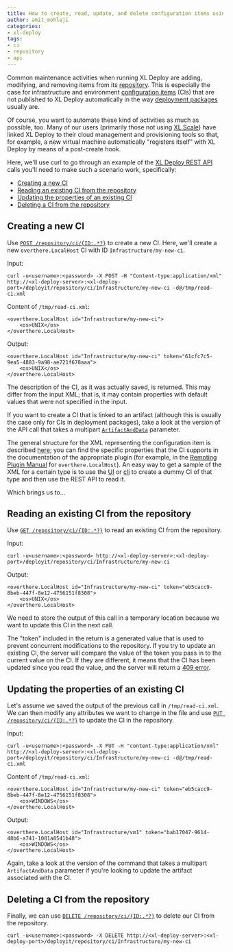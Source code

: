 ```yaml
---
title: How to create, read, update, and delete configuration items using the XL Deploy REST API
author: amit_mohleji
categories:
- xl-deploy
tags:
- ci
- repository
- api
---
```


Common maintenance activities when running XL Deploy are adding, modifying, and removing items from its [repository](http://docs.xebialabs.com/releases/latest/deployit/referencemanual.html#repository). This is especially the case for infrastructure and environment [configuration items](http://docs.xebialabs.com/releases/latest/deployit/referencemanual.html#configuration-items-cis) (CIs) that are not published to XL Deploy automatically in the way [deployment packages](http://docs.xebialabs.com/releases/latest/deployit/referencemanual.html#deployment-package) usually are.

Of course, you want to automate these kind of activities as much as possible, too. Many of our users (primarily those not using [XL Scale](http://xebialabs.com/products/xl-scale/)) have linked XL Deploy to their cloud management and provisioning tools so that, for example, a new virtual machine automatically "registers itself" with XL Deploy by means of a post-create hook.

Here, we'll use curl to go through an example of the [XL Deploy REST API](http://docs.xebialabs.com/releases/latest/deployit/rest-api/index.html) calls you'll need to make such a scenario work, specifically:

* [Creating a new CI](#creating-a-new-ci)
* [Reading an existing CI from the repository](#reading-an-existing-ci-from-the-repository)
* [Updating the properties of an existing CI](#updating-the-properties-of-an-existing-ci)
* [Deleting a CI from the repository](#deleting-a-ci-from-the-repository)

## Creating a new CI

Use [`POST /repository/ci/{ID:.*?}`](http://docs.xebialabs.com/releases/latest/deployit/rest-api/com.xebialabs.deployit.engine.api.RepositoryService.html#/repository/ci/{ID:.*?}:POST) to create a new CI. Here, we'll create a new `overthere.LocalHost` CI with ID `Infrastructure/my-new-ci`.

Input:

    curl -u<username>:<password> -X POST -H "Content-type:application/xml" http://<xl-deploy-server>:<xl-deploy-port>/deployit/repository/ci/Infrastructure/my-new-ci -d@/tmp/read-ci.xml

Content of `/tmp/read-ci.xml`:

    <overthere.LocalHost id="Infrastructure/my-new-ci">
        <os>UNIX</os>
    </overthere.LocalHost>

Output:

    <overthere.LocalHost id="Infrastructure/my-new-ci" token="61cfc7c5-9ea5-4883-9a98-ae721f678aaa">
        <os>UNIX</os>
    </overthere.LocalHost>

The description of the CI, as it was actually saved, is returned. This may differ from the input XML; that is, it may contain properties with default values that were not specified in the input.

If you want to create a CI that is linked to an artifact (although this is usually the case only for CIs in deployment packages), take a look at the version of the API call that takes a multipart [`ArtifactAndData`](http://docs.xebialabs.com/releases/latest/deployit/rest-api/com.xebialabs.deployit.engine.api.dto.ArtifactAndData.html) parameter.

The general structure for the XML representing the configuration item is described [here](http://docs.xebialabs.com/releases/latest/deployit/rest-api/com.xebialabs.deployit.plugin.api.udm.ConfigurationItem.html); you can find the specific properties that the CI supports in the documentation of the appropriate plugin (for example, in the [Remoting Plugin Manual](http://docs.xebialabs.com/releases/latest/deployit/remotingPluginManual.html#overtherelocalhost) for `overthere.LocalHost`). An easy way to get a sample of the XML for a certain type is to use the [UI](http://docs.xebialabs.com/releases/latest/deployit/guimanual.html) or [cli](http://docs.xebialabs.com/releases/latest/deployit/climanual.html) to create a dummy CI of that type and then use the REST API to read it.

Which brings us to...

## Reading an existing CI from the repository

Use [`GET /repository/ci/{ID:.*?}`](http://docs.xebialabs.com/releases/latest/deployit/rest-api/com.xebialabs.deployit.engine.api.RepositoryService.html#/repository/ci/{ID:.*?}:GET) to read an existing CI from the repository.

Input:

    curl -u<username>:<password> http://<xl-deploy-server>:<xl-deploy-port>/deployit/repository/ci/Infrastructure/my-new-ci

Output:

    <overthere.LocalHost id="Infrastructure/my-new-ci" token="eb5cacc9-8beb-447f-8e12-4756151f8308">
        <os>UNIX</os>
    </overthere.LocalHost>

We need to store the output of this call in a temporary location because we want to update this CI in the next call.

The "token" included in the return is a generated value that is used to prevent concurrent modifications to the repository. If you try to update an existing CI, the server will compare the value of the token you pass in to the current value on the CI. If they are different, it means that the CI has been updated since you read the value, and the server will return a [409 error](https://en.wikipedia.org/wiki/Http_error_codes#4xx_Client_Error).

## Updating the properties of an existing CI

Let's assume we saved the output of the previous call in `/tmp/read-ci.xml`. We can then modify any attributes we want to change in the file and use [`PUT /repository/ci/{ID:.*?}`](http://docs.xebialabs.com/releases/latest/deployit/rest-api/com.xebialabs.deployit.engine.api.RepositoryService.html#/repository/ci/{ID:.*?}:PUT) to update the CI in the repository.

Input:

    curl -u<username>:<password> -X PUT -H "content-type:application/xml" http://<xl-deploy-server>:<xl-deploy-port>/deployit/repository/ci/Infrastructure/my-new-ci -d@/tmp/read-ci.xml

Content of `/tmp/read-ci.xml`:

    <overthere.LocalHost id="Infrastructure/my-new-ci" token="eb5cacc9-8beb-447f-8e12-4756151f8308">
        <os>WINDOWS</os>
    </overthere.LocalHost>
 
Output:

    <overthere.LocalHost id="Infrastructure/vm1" token="bab17047-9614-48b6-a741-1081a8541b48">
        <os>WINDOWS</os>
    </overthere.LocalHost>

Again, take a look at the version of the command that takes a multipart `ArtifactAndData` parameter if you're looking to update the artifact associated with the CI.

## Deleting a CI from the repository

Finally, we can use [`DELETE /repository/ci/{ID:.*?}`](http://docs.xebialabs.com/releases/latest/deployit/rest-api/com.xebialabs.deployit.engine.api.RepositoryService.html#/repository/ci/{ID:.*?}:DELETE) to delete our CI from the repository.

    curl -u<username>:<password> -X DELETE http://<xl-deploy-server>:<xl-deploy-port>/deployit/repository/ci/Infrastructure/my-new-ci
